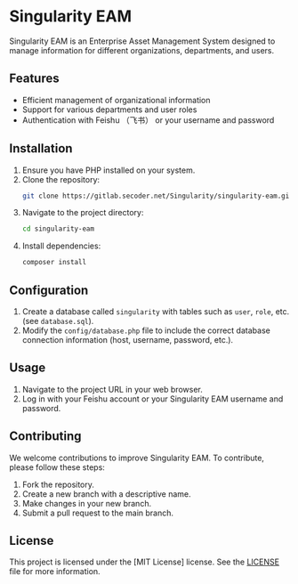 # Singularity EAM

Singularity EAM is an Enterprise Asset Management System designed to manage information for different organizations, departments, and users.

## Features

- Efficient management of organizational information
- Support for various departments and user roles
- Authentication with Feishu （飞书） or your username and password

## Installation

1. Ensure you have PHP installed on your system.
2. Clone the repository:
    ```bash
    git clone https://gitlab.secoder.net/Singularity/singularity-eam.git
    ```
3. Navigate to the project directory:
    ```bash
    cd singularity-eam
    ```
4. Install dependencies:
    ```bash
    composer install
    ```


## Configuration

1. Create a database called `singularity` with tables such as `user`, `role`, etc. (see `database.sql`).
2. Modify the `config/database.php` file to include the correct database connection information (host, username, password, etc.).

## Usage

1. Navigate to the project URL in your web browser.
2. Log in with your Feishu account or your Singularity EAM username and password.

## Contributing
We welcome contributions to improve Singularity EAM. To contribute, please follow these steps:

1. Fork the repository.
2. Create a new branch with a descriptive name.
3. Make changes in your new branch.
4. Submit a pull request to the main branch.

## License

This project is licensed under the [MIT License] license. See the [LICENSE](LICENSE) file for more information.
